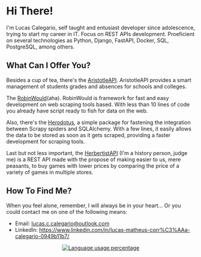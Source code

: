 # Hi There!

I'm Lucas Calegario, self taught and entusiast developer since adolescence, trying to start my career in IT. Focus on REST APIs development. Proeficient on several technologies as Python, Django, FastAPI, Docker, SQL, PostgreSQL, among others.


## What Can I Offer You?

Besides a cup of tea, there's the [AristotleAPI](https://github.com/xlurio/aristotle-api). AristotleAPI provides a smart management of students grades and absences for schools and colleges.

The [RobinWould](https://github.com/xlurio/robinwould)(aha). RobinWould is framework for fast and easy development on web scraping tools based. With less than 10 lines of code you already have script ready to fish for data on the web.

Also, there's the [Herodotus](https://github.com/xlurio/herodotus), a simple package for fastening the integration between Scrapy spiders and SQLAlchemy. With a few lines, it easily allows the data to be stored as soon as it gets scraped, providing a faster development for scraping tools.

Last but not less important, the [HerbertistAPI](https://github.com/xlurio/hebertist-api) (I'm a history person, judge me) is a REST API made with the propose of making easier to us, mere peasants, to buy games with lower prices by comparing the price of a variety of games in multiple stores.


## How To Find Me?

When you feel alone, remember, I will always be in your heart... Or you could contact me on one of the following means:
- Email: lucas.c.calegario@outlook.com
- LinkedIn: https://www.linkedin.com/in/lucas-matheus-corr%C3%AAa-calegario-0949b11b7/

<p align="center">
  <a href="https://github.com/anuraghazra/github-readme-stats">
    <img src="https://github-readme-stats.vercel.app/api/top-langs/?username=xlurio&layout=compact&hide=html,nsis,vba,scss,cmake,makefile" alt="Language usage percentage">
  </a>
</p>

<!--
**xlurio/xlurio** is a ✨ _special_ ✨ repository because its `README.md` (this file) appears on your GitHub profile.

Here are some ideas to get you started:

- 🔭 I’m currently working on ...
- 🌱 I’m currently learning ...
- 👯 I’m looking to collaborate on ...
- 🤔 I’m looking for help with ...
- 💬 Ask me about ...
- 📫 How to reach me: ...
- 😄 Pronouns: ...
- ⚡ Fun fact: ...
-->
